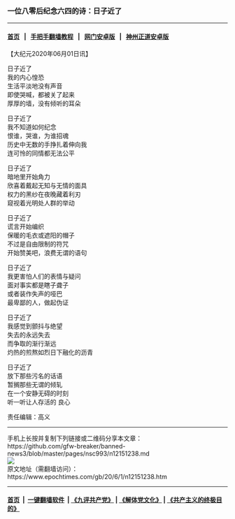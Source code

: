 ### 一位八零后纪念六四的诗：日子近了
------------------------

#### [首页](https://github.com/gfw-breaker/banned-news3/blob/master/README.md) &nbsp;&nbsp;|&nbsp;&nbsp; [手把手翻墙教程](https://github.com/gfw-breaker/guides/wiki) &nbsp;&nbsp;|&nbsp;&nbsp; [网门安卓版](https://github.com/oGate2/oGate) &nbsp;&nbsp;|&nbsp;&nbsp; [神州正道安卓版](https://github.com/SzzdOgate/update) 



<div><p>
 【大纪元2020年06月01日讯】
</p>
<p>
 日子近了
 <br/>
 我的内心惶恐
 <br/>
 生活平淡地没有声音
 <br/>
 即使哭喊，都被关了起来
 <br/>
 厚厚的墙，没有倾听的耳朵
</p>
<p>
 日子近了
 <br/>
 我不知道如何纪念
 <br/>
 恨谁，哭谁，为谁招魂
 <br/>
 历史中无数的手挣扎着伸向我
 <br/>
 连可怜的同情都无法公平
</p>
<p>
 日子近了
 <br/>
 暗地里开始角力
 <br/>
 欣喜着戴起无知与无情的面具
 <br/>
 权力的黑纱在夜晚藏着利刃
 <br/>
 窥视着光明处人群的举动
</p>
<p>
 日子近了
 <br/>
 谎言开始编织
 <br/>
 保暖的毛衣或遮阳的帽子
 <br/>
 不过是自由限制的符咒
 <br/>
 开始赞美吧，浪费无谓的语句
</p>
<p>
 日子近了
 <br/>
 我更害怕人们的表情与疑问
 <br/>
 面对事实都是瞎子聋子
 <br/>
 或者装作失声的哑巴
 <br/>
 最卑鄙的人，做起伪证
</p>
<p>
 日子近了
 <br/>
 我感觉到颤抖与绝望
 <br/>
 失去的永远失去
 <br/>
 而争取的渐行渐远
 <br/>
 灼热的煎熬如烈日下融化的沥青
</p>
<p>
 日子近了
 <br/>
 放下那些污名的话语
 <br/>
 暂搁那些无谓的倾轧
 <br/>
 在一个安静无碍的时刻
 <br/>
 听一听让人存活的
 <ok href="https://www.epochtimes.com/gb/tag/%E8%89%AF%E5%BF%83.html">
  良心
 </ok>
</p>
<p>
 责任编辑：高义
</p>
</div>
<hr/>
手机上长按并复制下列链接或二维码分享本文章：<br/>
https://github.com/gfw-breaker/banned-news3/blob/master/pages/nsc993/n12151238.md <br/>
<a href='https://github.com/gfw-breaker/banned-news3/blob/master/pages/nsc993/n12151238.md'><img src='https://github.com/gfw-breaker/banned-news3/blob/master/pages/nsc993/n12151238.md.png'/></a> <br/>
原文地址（需翻墙访问）：https://www.epochtimes.com/gb/20/6/1/n12151238.htm


------------------------
#### [首页](https://github.com/gfw-breaker/banned-news3/blob/master/README.md) &nbsp;|&nbsp; [一键翻墙软件](https://github.com/gfw-breaker/nogfw/blob/master/README.md) &nbsp;| [《九评共产党》](https://github.com/gfw-breaker/9ping.md/blob/master/README.md#九评之一评共产党是什么) | [《解体党文化》](https://github.com/gfw-breaker/jtdwh.md/blob/master/README.md) | [《共产主义的终极目的》](https://github.com/gfw-breaker/gczydzjmd.md/blob/master/README.md)


<img src='http://gfw-breaker.win/banned-news3/pages/nsc993/n12151238.md' width='0px' height='0px'/>